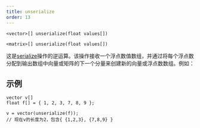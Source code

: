 ```yaml
---
title: unserialize
order: 13
---
```

`<vector>[] unserialize(float values[])`

`<matrix>[] unserialize(float values[])`

这是[serialize](./serialize "将向量或矩阵类型数组展平为浮点数数组")操作的逆运算。该操作接收一个浮点数值数组，并通过将每个浮点数分配到输出数组中向量或矩阵的下一个分量来创建新的向量或浮点数数组。例如：

## 示例

```vex
vector v[]
float f[] = { 1, 2, 3, 7, 8, 9 };

v = vector(unserialize(f));
// 现在v的长度为2，包含{ {1,2,3}, {7,8,9} }

```
